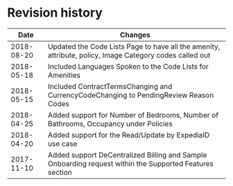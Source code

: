 # Revision history

| Date | Changes |
| ---- | ---------------- |
| 2018-08-20 | Updated the Code Lists Page to have all the amenity, attribute, policy, Image Category codes called out
| 2018-05-18 | Included Languages Spoken to the Code Lists for Amenities
| 2018-05-15 | Included ContractTermsChanging and CurrencyCodeChanging to PendingReview Reason Codes
| 2018-04-25 | Added support for Number of Bedrooms, Number of Bathrooms, Occupancy under Policies
| 2018-04-20 | Added support for the Read/Update by ExpediaID use case
| 2017-11-10 | Added support DeCentralized Billing and Sample Onboarding request within the Supported Features section
